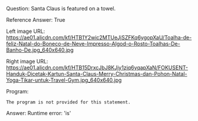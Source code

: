 Question: Santa Claus is featured on a towel.

Reference Answer: True

Left image URL: https://ae01.alicdn.com/kf/HTB1Y2wic2MTUeJjSZFKq6ygopXaU/Toalha-de-feliz-Natal-do-Boneco-de-Neve-Impresso-Algod-o-Rosto-Toalhas-De-Banho-De.jpg_640x640.jpg

Right image URL: https://ae01.alicdn.com/kf/HTB15DrxcJbJ8KJjy1zjq6yqapXaN/FOKUSENT-Handuk-Dicetak-Kartun-Santa-Claus-Merry-Christmas-dan-Pohon-Natal-Yoga-Tikar-untuk-Travel-Gym.jpg_640x640.jpg

Program:

```
The program is not provided for this statement.
```
Answer: Runtime error: 'is'

